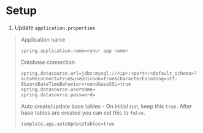 # Setup
1. Update `application.properties`
   
> Application name
> ```properties
> spring.application.name=<your app name>
> ```
> Database connection
> ```properties
> spring.datasource.url=jdbc:mysql://<ip>:<port>/<default_schema>?autoReconnect=true&useUnicode=true&characterEncoding=utf-8&zeroDateTimeBehavior=round&useSSL=true
> spring.datasource.username=
> spring.datasource.password=
> ```
> Auto create/update base tables - On initial run, keep this `true`. After base tables are created you can set this to `false`.
> ```properties
> template.app.autoUpdateTables=true
> ```
